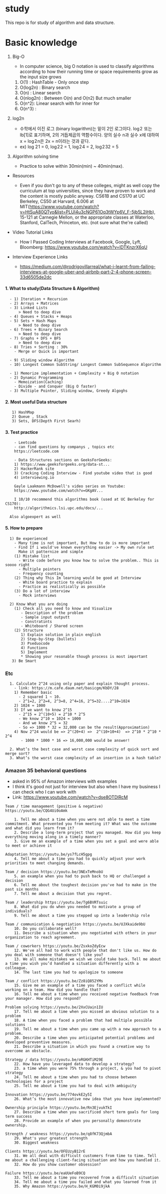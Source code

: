 # study

This repo is for study of algorithm and data structure. 

# Basic knowledge

  1. Big-O 
     - In computer science, big O notation is used to classify algorithms according to how their running time or space requirements grow as the input size grows 
     
     1) O(1) : HashTable - Only once step     
     2) O(log2n) : Binary search
     3) O(n) : Linear search
     4) O(nlog2n) : Between O(n) and O(n2) But much smaller 
     5) O(n^2): Linear search with for inner for
     6) O(n^3) :
  
  2. log2n  

      - 수학에서 이진 로그 (binary logarithm)는 밑이 2인 로그이다. log 2  또는 lb[1]로 표기하며, 2의 거듭제곱의 역함수이다. 
        양의 실수 n과 실수 x에 대하여 x = log 2 n은 2x = n이라는 것과 같다.
      - ex) log 2 1 = 0, log 2 2 = 1, log 2 4 = 2, log 2 32 = 5

  3. Algorithm solving time 
   
      - Practice to solve within 30min(min) ~ 40min(max). 


* Resources
  - Even if you don't go to any of these colleges, might as well copy the curriculum at top universities, since they have proven to work and the content is mostly public anyway.
CS61B and CS170 at UC Berkeley, 
CS50 at Harvard, 
6.006 at MIT(https://www.youtube.com/watch?v=HtSuA80QTyo&list=PLUl4u3cNGP61Oq3tWYp6V_F-5jb5L2iHb), 
15-121 at Carnegie Mellon,
or the appropriate classes at Waterloo, Stanford, CalTech, Princeton, etc. (not sure what the're called)


   
* Video Tutorial Links
  - How I Passed Coding Interviews at Facebook, Google, Lyft, Bloomberg: https://www.youtube.com/watch?v=lDTKnzrX6qU

* Interview Experience Links
  - https://medium.com/@rodrigovillarreal/what-i-learnt-from-failing-interviews-at-google-uber-and-airbnb-part-2-4-phone-screen-33d6505de2dc   

#### 1. What to study(Data Structure & Algorithm)
```
  - 1) Iteration + Recursion
  - 2) Arrays + Matrices
  - 3) Linked Lists
      > Need to deep dive 
  - 4) Queues + Stacks + Heaps 
  - 5) Sets + Hash Maps 
      > Need to deep dive 
  - 6) Trees + Binary Search
      > Need to deep dive 
  - 7) Graphs + DFS + BFS
      > Need to deep dive  
  - 8) Tries + Sorting : 30%
    - Merge or Quick is important 

  - 9) Sliding window Algorithm
  - 10) Longest Common SubString/ Longest Common SubSequence Algorithm

  - 1) Memorize implementation + Complexity + Big O notation    
  - 2) Dynamic Programming
    - Memoization(Caching)
    - Divide - and Conquer (Big O faster)
  - 3) Multiple Pointer, Sliding window, Greedy Algoghs
```

#### 2. Most useful Data structure
``` 
   1) HashMap
   2) Queue , Stack
   3) Sets, DFS(Depth First Searh) 
```

#### 3. Test practice 
```
	- Leetcode
	- can find questions by companys , topics etc 
	https://leetcode.com

	- Data Structures sections on GeeksForGeeks:
	1) https://www.geeksforgeeks.org/data-st...
    2) HackerRank site 
    3) Cracking Coding Interview - Find youtube video that is good 
    4) interviewing.io

	Gayle Laakmann McDowell's video series on Youtube:
	https://www.youtube.com/watch?v=GKgAV...

	I 10/10 recommend this algorithms book (used at UC Berkeley for CS170): 
	http://algorithmics.lsi.upc.edu/docs/... 
  
  Also algoexpert as well 
 ``` 
  
  
#### 5. How to prepare 
```
  1) Be experienced 
    - Many time is not important, But How to do is more important
    - Find If i would've known everything easier -> My own rule set
      Make it patternize and simple 
    (1) Mistake list  
      - Write code before you know how to solve the problem.. This is soooo right   
      - Multiple pointers 
      - Frequency counting
    (2) Thing why This Im learning would be good at Interview 
      - White board practice to explain 
      - Practice as realistically as possible 
    (3) Do a lot of interview 
      - Mock interviews

  2) Know What you are doing 
    (1) Check all you need to know and Visualize 
       - Description of the problem
       - Sample input outputt
       - Constratints
       - Whiteboard / Shared screen 
    (2) Structure
       1) Explain solution in plain english
       2) Step-by-Step (bullets)
       3) Pseduocode
       4) Functions
       5) Implement 
       * Showing your resonable though process is most important 
   3) Be Smart
```
### Etc 

```
  1. Calculate 2^24 using only paper and explain thought process. 
    - link: https://m.cafe.daum.net/basicgm/KbDY/28
    1) Remember basic 
      - 2 squared 1 ~ 10. 
      - 2^1=2, 2^2=4, 2^3=8, 2^4=16, 2^5=32....2^10=1024 
    2) 1024 ≈ 1000   
    3) If we want to know 2^15 
      - 2^15 = 2^(10+5) = 2^10 * 2^5 
      - We know 2^10 = 1024 ≈ 1000 
      - And we know 2^5 = 32 
      - So => 1000 * 32 = 32,000 can be the result(Approximation)
    4) Now 2^24 would be => 2^(20+4) =>  2^(10+10+4)  => 2^10 * 2^10 * 2^4 
       - 1000 * 1000 * 16 => 16,000,000 would be answer! 
       
  2. What’s the best case and worst case complexity of quick sort and merge sort?
  3. What’s the worst case complexity of an insertion in a hash table?    
```      

###  Amazon 35 behavioral questions    
 - asked in 95% of Amazon interviews with examples
 - I think it's good not just for interview but also when I have my business I can check who I can work with
 - Link: https://www.youtube.com/watch?v=dse8OTDlRcM
```
Team / time management (positive & negative) https://youtu.be/CQG4Ui0oAmk 

	1. Tell me about a time when you were not able to meet a time commitment. What prevented you from meeting it? What was the outcome and what did you learn from it?
	2. Describe a long-term project that you managed. How did you keep everything moving along in a timely manner?
	3. Give me an example of a time when you set a goal and were able to meet or achieve it

Adaptation https://youtu.be/ys7fLcH5gpg 
	4. Tell me about a time you had to quickly adjust your work priorities to meet changing demands.

Team / decision https://youtu.be/3NExTeMnobU
	5. an example when you had to push back to HQ or challenged a decision
	6. Tell me about the toughest decision you've had to make in the past six months
	7. Tell me about a decision that you regret.

Team / leadership https://youtu.be/Tg6BVRTsuic 
	8. What did you do when you needed to motivate a group of individuals?
	9. Tell me about a time you stepped up into a leadership role

Team / communication & negotiation https://youtu.be/UJXkaide9bU 
	10. Do you collaborate well?
	11. Describe a situation when you negotiated with others in your organization to reach agreement.

Team / coworkers https://youtu.be/ZsxkoZdyEcw 
	12. We've all had to work with people that don't like us. How do you deal with someone that doesn't like you?
	13. We all make mistakes we wish we could take back. Tell me about a time you wish you’d handled a situation differently with a colleague.
	14. The last time you had to apologize to someone

Team / conflict https://youtu.be/Zz8iQ852YMs 
	15. Give me an example of a time you faced a conflict while working on a team. How did you handle that?
	16. Tell me about a time when you received negative feedback from your manager. How did you respond?

Problem solving https://youtu.be/2XxCUain1IU 
	17. Tell me about a time when you missed an obvious solution to a problem
	18. A time when you faced a problem that had multiple possible solutions
	19. Tell me about a time when you came up with a new approach to a problem.
	20. Describe a time when you anticipated potential problems and developed preventive measures.
	21. Describe a situation in which you found a creative way to overcome an obstacle.

Strategy / data https://youtu.be/oRGKHTiM29E 
	22. How have you leveraged data to develop a strategy?
	23. a time when you were 75% through a project, & you had to pivot strategy
	24. Tell me about a time when you had to choose between technologies for a project
	25. Tell me about a time you had to deal with ambiguity

Innovation https://youtu.be/774ovkE2y5I 
	26. What’s the most innovative new idea that you have implemented?

Ownership principle https://youtu.be/Rn3EjvukTkI 
	27. Describe a time when you sacrificed short term goals for long term success
	28. Provide an example of when you personally demonstrate ownership.

Strength / weakness https://youtu.be/q8fK73QjmbA 
	29. What's your greatest strength
	30. Biggest weakness

Clients https://youtu.be/OFEUzyB12rE 
	31. We all deal with difficult customers from time to time. Tell me about a challenging client-facing situation and how you handled it.
	32. How do you show customer obsession?

Failure https://youtu.be/eaUUeFoB9CQ 
	33. Tell me about a time you recovered from a difficult situation
	34. Tell me about a time you failed and what you learned from it
	35. Why Amazon https://youtu.be/H_KGM0i9jkA


``` 
